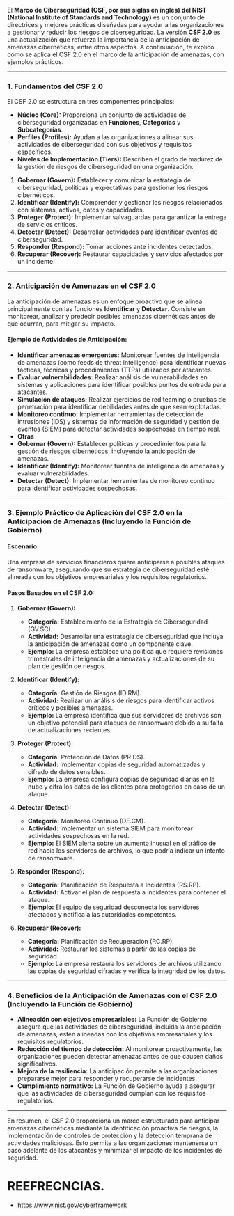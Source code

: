 El **Marco de Ciberseguridad (CSF, por sus siglas en inglés) del NIST (National Institute of Standards and Technology)** es un conjunto de directrices y mejores prácticas diseñadas para ayudar a las organizaciones a gestionar y reducir los riesgos de ciberseguridad. La versión **CSF 2.0** es una actualización que refuerza la importancia de la anticipación de amenazas cibernéticas, entre otros aspectos. A continuación, te explico cómo se aplica el CSF 2.0 en el marco de la anticipación de amenazas, con ejemplos prácticos.

---

### **1. Fundamentos del CSF 2.0**
El CSF 2.0 se estructura en tres componentes principales:
- **Núcleo (Core):** Proporciona un conjunto de actividades de ciberseguridad organizadas en **Funciones**, **Categorías** y **Subcategorías**.
- **Perfiles (Profiles):** Ayudan a las organizaciones a alinear sus actividades de ciberseguridad con sus objetivos y requisitos específicos.
- **Niveles de Implementación (Tiers):** Describen el grado de madurez de la gestión de riesgos de ciberseguridad en una organización.

1. **Gobernar (Govern):** Establecer y comunicar la estrategia de ciberseguridad, políticas y expectativas para gestionar los riesgos cibernéticos.
2. **Identificar (Identify):** Comprender y gestionar los riesgos relacionados con sistemas, activos, datos y capacidades.
3. **Proteger (Protect):** Implementar salvaguardas para garantizar la entrega de servicios críticos.
4. **Detectar (Detect):** Desarrollar actividades para identificar eventos de ciberseguridad.
5. **Responder (Respond):** Tomar acciones ante incidentes detectados.
6. **Recuperar (Recover):** Restaurar capacidades y servicios afectados por un incidente.

---

### **2. Anticipación de Amenazas en el CSF 2.0**
La anticipación de amenazas es un enfoque proactivo que se alinea principalmente con las funciones **Identificar** y **Detectar**. Consiste en monitorear, analizar y predecir posibles amenazas cibernéticas antes de que ocurran, para mitigar su impacto.

#### **Ejemplo de Actividades de Anticipación:**

- **Identificar amenazas emergentes:** Monitorear fuentes de inteligencia de amenazas (como feeds de threat intelligence) para identificar nuevas tácticas, técnicas y procedimientos (TTPs) utilizados por atacantes.
- **Evaluar vulnerabilidades:** Realizar análisis de vulnerabilidades en sistemas y aplicaciones para identificar posibles puntos de entrada para atacantes.
- **Simulación de ataques:** Realizar ejercicios de red teaming o pruebas de penetración para identificar debilidades antes de que sean explotadas.
- **Monitoreo continuo:** Implementar herramientas de detección de intrusiones (IDS) y sistemas de información de seguridad y gestión de eventos (SIEM) para detectar actividades sospechosas en tiempo real.
- **Otras**
- **Gobernar (Govern):** Establecer políticas y procedimientos para la gestión de riesgos cibernéticos, incluyendo la anticipación de amenazas.
- **Identificar (Identify):** Monitorear fuentes de inteligencia de amenazas y evaluar vulnerabilidades.
- **Detectar (Detect):** Implementar herramientas de monitoreo continuo para identificar actividades sospechosas.

---

### **3. Ejemplo Práctico de Aplicación del CSF 2.0 en la Anticipación de Amenazas (Incluyendo la Función de Gobierno)**

#### **Escenario:**
Una empresa de servicios financieros quiere anticiparse a posibles ataques de ransomware, asegurando que su estrategia de ciberseguridad esté alineada con los objetivos empresariales y los requisitos regulatorios.

#### **Pasos Basados en el CSF 2.0:**

1. **Gobernar (Govern):**
   - **Categoría:** Establecimiento de la Estrategia de Ciberseguridad (GV.SC).
   - **Actividad:** Desarrollar una estrategia de ciberseguridad que incluya la anticipación de amenazas como un componente clave.
   - **Ejemplo:** La empresa establece una política que requiere revisiones trimestrales de inteligencia de amenazas y actualizaciones de su plan de gestión de riesgos.

2. **Identificar (Identify):**
   - **Categoría:** Gestión de Riesgos (ID.RM).
   - **Actividad:** Realizar un análisis de riesgos para identificar activos críticos y posibles amenazas.
   - **Ejemplo:** La empresa identifica que sus servidores de archivos son un objetivo potencial para ataques de ransomware debido a su falta de actualizaciones recientes.

3. **Proteger (Protect):**
   - **Categoría:** Protección de Datos (PR.DS).
   - **Actividad:** Implementar copias de seguridad automatizadas y cifrado de datos sensibles.
   - **Ejemplo:** La empresa configura copias de seguridad diarias en la nube y cifra los datos de los clientes para protegerlos en caso de un ataque.

4. **Detectar (Detect):**
   - **Categoría:** Monitoreo Continuo (DE.CM).
   - **Actividad:** Implementar un sistema SIEM para monitorear actividades sospechosas en la red.
   - **Ejemplo:** El SIEM alerta sobre un aumento inusual en el tráfico de red hacia los servidores de archivos, lo que podría indicar un intento de ransomware.

5. **Responder (Respond):**
   - **Categoría:** Planificación de Respuesta a Incidentes (RS.RP).
   - **Actividad:** Activar el plan de respuesta a incidentes para contener el ataque.
   - **Ejemplo:** El equipo de seguridad desconecta los servidores afectados y notifica a las autoridades competentes.

6. **Recuperar (Recover):**
   - **Categoría:** Planificación de Recuperación (RC.RP).
   - **Actividad:** Restaurar los sistemas a partir de las copias de seguridad.
   - **Ejemplo:** La empresa restaura los servidores de archivos utilizando las copias de seguridad cifradas y verifica la integridad de los datos.

---

### **4. Beneficios de la Anticipación de Amenazas con el CSF 2.0 (Incluyendo la Función de Gobierno)**
- **Alineación con objetivos empresariales:** La Función de Gobierno asegura que las actividades de ciberseguridad, incluida la anticipación de amenazas, estén alineadas con los objetivos empresariales y los requisitos regulatorios.
- **Reducción del tiempo de detección:** Al monitorear proactivamente, las organizaciones pueden detectar amenazas antes de que causen daños significativos.
- **Mejora de la resiliencia:** La anticipación permite a las organizaciones prepararse mejor para responder y recuperarse de incidentes.
- **Cumplimiento normativo:** La Función de Gobierno ayuda a asegurar que las actividades de ciberseguridad cumplan con los requisitos regulatorios.

---

En resumen, el CSF 2.0 proporciona un marco estructurado para anticipar amenazas cibernéticas mediante la identificación proactiva de riesgos, la implementación de controles de protección y la detección temprana de actividades maliciosas. Esto permite a las organizaciones mantenerse un paso adelante de los atacantes y minimizar el impacto de los incidentes de seguridad.

# REEFRECNCIAS.

- https://www.nist.gov/cyberframework

